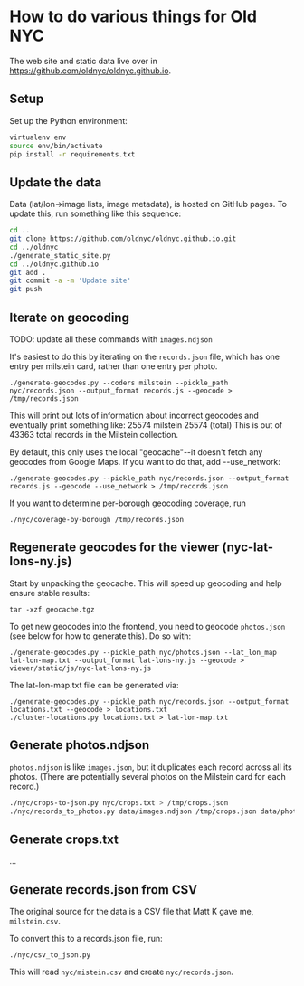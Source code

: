 # How to do various things for Old NYC

The web site and static data live over in https://github.com/oldnyc/oldnyc.github.io.

## Setup

Set up the Python environment:

```bash
virtualenv env
source env/bin/activate
pip install -r requirements.txt
```

## Update the data

Data (lat/lon→image lists, image metadata), is hosted on GitHub pages. To
update this, run something like this sequence:

```bash
cd ..
git clone https://github.com/oldnyc/oldnyc.github.io.git
cd ../oldnyc
./generate_static_site.py
cd ../oldnyc.github.io
git add .
git commit -a -m 'Update site'
git push
```

## Iterate on geocoding

TODO: update all these commands with `images.ndjson`

It's easiest to do this by iterating on the `records.json` file, which has one
entry per milstein card, rather than one entry per photo.

    ./generate-geocodes.py --coders milstein --pickle_path nyc/records.json --output_format records.js --geocode > /tmp/records.json

This will print out lots of information about incorrect geocodes and eventually print something like:
25574 milstein
25574 (total)
This is out of 43363 total records in the Milstein collection.

By default, this only uses the local "geocache"--it doesn't fetch any geocodes
from Google Maps. If you want to do that, add --use_network:

    ./generate-geocodes.py --pickle_path nyc/records.json --output_format records.js --geocode --use_network > /tmp/records.json

If you want to determine per-borough geocoding coverage, run

    ./nyc/coverage-by-borough /tmp/records.json

## Regenerate geocodes for the viewer (nyc-lat-lons-ny.js)

Start by unpacking the geocache. This will speed up geocoding and help ensure stable results:

    tar -xzf geocache.tgz

To get new geocodes into the frontend, you need to geocode `photos.json`
(see below for how to generate this). Do so with:

    ./generate-geocodes.py --pickle_path nyc/photos.json --lat_lon_map lat-lon-map.txt --output_format lat-lons-ny.js --geocode > viewer/static/js/nyc-lat-lons-ny.js

The lat-lon-map.txt file can be generated via:

    ./generate-geocodes.py --pickle_path nyc/records.json --output_format locations.txt --geocode > locations.txt
    ./cluster-locations.py locations.txt > lat-lon-map.txt

## Generate photos.ndjson

`photos.ndjson` is like `images.json`, but it duplicates each record across all its photos.
(There are potentially several photos on the Milstein card for each record.)

```bash
./nyc/crops-to-json.py nyc/crops.txt > /tmp/crops.json
./nyc/records_to_photos.py data/images.ndjson /tmp/crops.json data/photos.ndjson
```

## Generate crops.txt

...

## Generate records.json from CSV

The original source for the data is a CSV file that Matt K gave me, `milstein.csv`.

To convert this to a records.json file, run:

    ./nyc/csv_to_json.py

This will read `nyc/mistein.csv` and create `nyc/records.json`.
